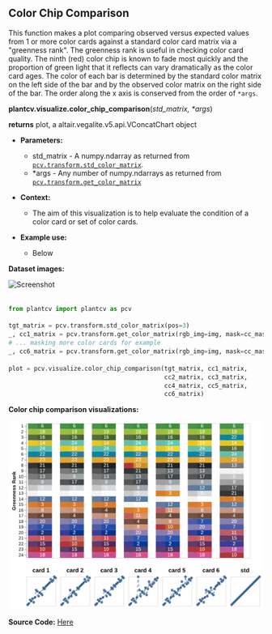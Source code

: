 ## Color Chip Comparison

This function makes a plot comparing observed versus expected values from 1 or more color cards against a standard color card matrix via a "greenness rank". The greenness rank is useful in checking color card quality. The ninth (red) color chip is known to fade most quickly and the proportion of green light that it reflects can vary dramatically as the color card ages. The color of each bar is determined by the standard color matrix on the left side of the bar and by the observed color matrix on the right side of the bar. The order along the x axis is conserved from the order of `*args`.

**plantcv.visualize.color_chip_comparison**(*std_matrix, \*args*)

**returns** plot, a altair.vegalite.v5.api.VConcatChart object

- **Parameters:**
    - std_matrix       - A numpy.ndarray as returned from [`pcv.transform.std_color_matrix`](std_color_matrix.md).
	- \*args       - Any number of numpy.ndarrays as returned from [`pcv.transform.get_color_matrix`](get_color_matrix.md)

- **Context:**
    - The aim of this visualization is to help evaluate the condition of a color card or set of color cards.


- **Example use:**
    - Below

**Dataset images:**

![Screenshot](img/documentation_images/visualize_color_chip_comparison/input.png)

```python

from plantcv import plantcv as pcv

tgt_matrix = pcv.transform.std_color_matrix(pos=3)
_, cc1_matrix = pcv.transform.get_color_matrix(rgb_img=img, mask=cc_mask)
# ... masking more color cards for example
_, cc6_matrix = pcv.transform.get_color_matrix(rgb_img=img, mask=cc_mask6)

plot = pcv.visualize.color_chip_comparison(tgt_matrix, cc1_matrix,
                                           cc2_matrix, cc3_matrix,
                                           cc4_matrix, cc5_matrix,
                                           cc6_matrix)

```

**Color chip comparison visualizations:**

![Screenshot](img/documentation_images/visualize_color_chip_comparison/output.png)


**Source Code:** [Here](https://github.com/danforthcenter/plantcv/blob/master/plantcv/plantcv/visualize/color_chip_comparison.py)
